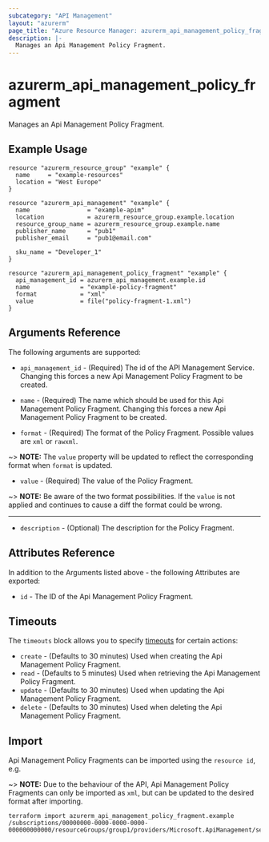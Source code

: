 ```yaml
---
subcategory: "API Management"
layout: "azurerm"
page_title: "Azure Resource Manager: azurerm_api_management_policy_fragment"
description: |-
  Manages an Api Management Policy Fragment.
---
```


# azurerm_api_management_policy_fragment

Manages an Api Management Policy Fragment.

## Example Usage

```hcl
resource "azurerm_resource_group" "example" {
  name     = "example-resources"
  location = "West Europe"
}

resource "azurerm_api_management" "example" {
  name                = "example-apim"
  location            = azurerm_resource_group.example.location
  resource_group_name = azurerm_resource_group.example.name
  publisher_name      = "pub1"
  publisher_email     = "pub1@email.com"

  sku_name = "Developer_1"
}

resource "azurerm_api_management_policy_fragment" "example" {
  api_management_id = azurerm_api_management.example.id
  name              = "example-policy-fragment"
  format            = "xml"
  value             = file("policy-fragment-1.xml")
}
```

## Arguments Reference

The following arguments are supported:

* `api_management_id` - (Required) The id of the API Management Service. Changing this forces a new Api Management Policy Fragment to be created.

* `name` - (Required) The name which should be used for this Api Management Policy Fragment. Changing this forces a new Api Management Policy Fragment to be created.

* `format` - (Required) The format of the Policy Fragment. Possible values are `xml` or `rawxml`.

~> **NOTE:** The `value` property will be updated to reflect the corresponding format when `format` is updated.

* `value` - (Required) The value of the Policy Fragment.

~> **NOTE:** Be aware of the two format possibilities. If the `value` is not applied and continues to cause a diff the format could be wrong.

---

* `description` - (Optional) The description for the Policy Fragment.

## Attributes Reference

In addition to the Arguments listed above - the following Attributes are exported: 

* `id` - The ID of the Api Management Policy Fragment.

## Timeouts

The `timeouts` block allows you to specify [timeouts](https://www.terraform.io/language/resources/syntax#operation-timeouts) for certain actions:

* `create` - (Defaults to 30 minutes) Used when creating the Api Management Policy Fragment.
* `read` - (Defaults to 5 minutes) Used when retrieving the Api Management Policy Fragment.
* `update` - (Defaults to 30 minutes) Used when updating the Api Management Policy Fragment.
* `delete` - (Defaults to 30 minutes) Used when deleting the Api Management Policy Fragment.

## Import

Api Management Policy Fragments can be imported using the `resource id`, e.g.

~> **NOTE:** Due to the behaviour of the API, Api Management Policy Fragments can only be imported as `xml`, but can be updated to the desired format after importing.

```shell
terraform import azurerm_api_management_policy_fragment.example /subscriptions/00000000-0000-0000-0000-000000000000/resourceGroups/group1/providers/Microsoft.ApiManagement/service/instance1/policyFragments/policyFragment1
